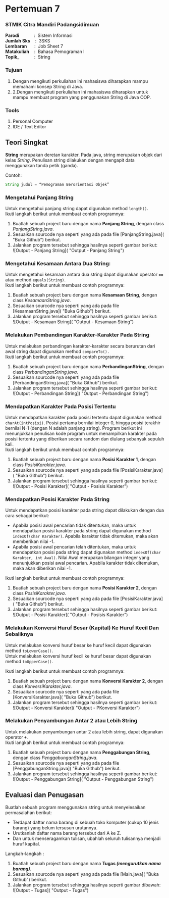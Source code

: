 # Pertemuan 7

### STMIK Citra Mandiri Padangsidimuan

**Parodi**&nbsp;&nbsp;&nbsp;&nbsp;&nbsp;&nbsp;&nbsp;&nbsp;&nbsp;&nbsp;&nbsp;&nbsp;:&nbsp;&nbsp;Sistem Informasi <br>
**Jumlah Sks**&nbsp;&nbsp;&nbsp;&nbsp;:&nbsp;&nbsp;3SKS <br>
**Lembaran**&nbsp;&nbsp;&nbsp;&nbsp;&nbsp;&nbsp;:&nbsp;&nbsp;Job Sheet 7 <br>
**Matakuliah**&nbsp;&nbsp;&nbsp;&nbsp;:&nbsp;&nbsp;Bahasa Pemograman I <br>
**Topik_**&nbsp;&nbsp;&nbsp;&nbsp;&nbsp;&nbsp;&nbsp;&nbsp;&nbsp;&nbsp;&nbsp;&nbsp;:&nbsp;&nbsp;String

### Tujuan

1. Dengan mengikuti perkuliahan ini mahasiswa diharapkan mampu memahami konsep String di Java.
2. 2.Dengan mengikuti perkuliahan ini mahasiswa diharapkan untuk mampu membuat program yang penggunakan String di Java OOP.

### Tools

1. Personal Computer
2. IDE / Text Editor

## Teori Singkat

**String** merupakan deretan karakter. Pada java, string merupakan objek dari kelas _String_. Penulisan string dilakukan dengan mengapit data menggunakan tanda petik (ganda).

Contoh:
```java 
String judul = “Pemograman Berorientasi Objek”
```

### Mengetahui Panjang String

Untuk mengetahui panjang string dapat digunakan method `length()`. <br>
Ikuti langkah berikut untuk membuat contoh programnya:
1. Buatlah sebuah project baru dengan nama **Panjang String**, dengan class *PanjangString.java*.
2. Sesuaikan sourcode nya seperti yang ada pada file [PanjangString.java]( "Buka Github") berikut.
3. Jalankan program tersebut sehingga hasilnya seperti gambar berikut: <br>
![Output - Panjang String]( "Output - Panjang String")

### Mengetahui Kesamaan Antara Dua String:

Untuk mengetahui kesamaan antara dua string dapat digunakan operator **`==`** atau method `equals(String)`. <br>
Ikuti langkah berikut untuk membuat contoh programnya:
1. Buatlah sebuah project baru dengan nama **Kesamaan String**, dengan class *KesamaanString.java*.
2. Sesuaikan sourcode nya seperti yang ada pada file [KesamaanString.java]( "Buka Github") berikut.
3. Jalankan program tersebut sehingga hasilnya seperti gambar berikut: <br>
![Output - Kesamaan String]( "Output - Kesamaan String")

### Melakukan Pembandingan Karakter-Karakter Pada String

Untuk melakukan perbandingan karakter-karakter secara berurutan dari awal string dapat digunakan method `compareTo().` <br>
Ikuti langkah berikut untuk membuat contoh programnya:
1. Buatlah sebuah project baru dengan nama **PerbandinganString**, dengan class *PerbandinganString.java*.
2. Sesuaikan sourcode nya seperti yang ada pada file [PerbandinganString.java]( "Buka Github") berikut.
3. Jalankan program tersebut sehingga hasilnya seperti gambar berikut: <br>
![Output - Perbandingan String]( "Output - Perbandingan String")

### Mendapatkan Karakter Pada Posisi Tertentu

Untuk mendapatkan karakter pada posisi tertentu dapat digunakan method `charAt(intPosisi)`. Posisi pertama bernilai integer 0, hingga posisi terakhir bernilai N-1 (dengan N adalah panjang string).
Program berikut ini menunjukkan penulisan kode program untuk menampilkan karakter pada posisi tertentu yang diberikan secara random dan diulang sebanyak sepuluh kali. <br>
Ikuti langkah berikut untuk membuat contoh programnya:
1. Buatlah sebuah project baru dengan nama **Posisi Karakter 1**, dengan class *PosisiKarakter.java*.
2. Sesuaikan sourcode nya seperti yang ada pada file [PosisiKarakter.java]( "Buka Github") berikut.
3. Jalankan program tersebut sehingga hasilnya seperti gambar berikut: <br>
![Output - Posisi Karakter]( "Output - Posisis Karakter")

### Mendapatkan Posisi Karakter Pada String

Untuk mendapatkan posisi karakter pada string dapat dilakukan dengan dua cara sebagai berikut:
+ Apabila posisi awal pencarian tidak ditentukan, maka untuk mendapatkan posisi karakter pada string dapat digunakan method `indexOf(char Karakter)`. Apabila karakter tidak ditemukan, maka akan memberikan nilai -1.
+ Apabila posisi awal pencarian telah ditentukan, maka untuk mendapatkan posisi pada string dapat digunakan method `indexOf(char Karakter, int Awal)`. Nilai Awal merupakan bilangan integer yang menunjukkan posisi awal pencarian. Apabila karakter tidak ditemukan, maka akan diberikan nilai -1.

Ikuti langkah berikut untuk membuat contoh programnya:
1. Buatlah sebuah project baru dengan nama **Posisi Karakter 2**, dengan class *PosisiKarakter.java*.
2. Sesuaikan sourcode nya seperti yang ada pada file [PosisiKarakter.java]( "Buka Github") berikut.
3. Jalankan program tersebut sehingga hasilnya seperti gambar berikut: <br>
![Output - Posisi Karakter]( "Output - Posisis Karakter")

### Melakukan Konversi Huruf Besar (Kapital) Ke Huruf Kecil Dan Sebaliknya

Untuk melakukan konversi huruf besar ke huruf kecil dapat digunakan method `toLowerCase()`. <br>
Untuk melakukan konversi huruf kecil ke huruf besar dapat digunakan method `toUpperCase()`.

Ikuti langkah berikut untuk membuat contoh programnya:
1. Buatlah sebuah project baru dengan nama **Konversi Karakter 2**, dengan class *KonversiKarakter.java*.
2. Sesuaikan sourcode nya seperti yang ada pada file [KonversiKarakter.java]( "Buka Github") berikut.
3. Jalankan program tersebut sehingga hasilnya seperti gambar berikut: <br>
![Output - Konversi Karakter]( "Output - PKonversi Karakter")

### Melakukan Penyambungan Antar 2 atau Lebih String

Untuk melakukan penyambungan antar 2 atau lebih string, dapat digunakan operator **`+`**.  
Ikuti langkah berikut untuk membuat contoh programnya:
1. Buatlah sebuah project baru dengan nama **Penggabungan String**, dengan class *PenggabunganString.java*.
2. Sesuaikan sourcode nya seperti yang ada pada file [PenggabunganString.java]( "Buka Github") berikut.
3. Jalankan program tersebut sehingga hasilnya seperti gambar berikut: <br>
![Output - Penggabungan String]( "Output - Penggabungan String")

## Evaluasi dan Penugasan 

Buatlah sebuah program menggunakan string untuk menyelesaikan permasalahan berikut:
+ Terdapat daftar nama barang di sebuah toko komputer (cukup 10 jenis barang) yang belum tersusun urutannya.
+ Urutkanlah daftar nama barang tersebut dari A ke Z.
+ Dan untuk menseragamkan tulisan, ubahlah seluruh tulisannya menjadi huruf kapital.
  
Langkah-langkah :<br>
1. Buatlah sebuah project baru dengan nama **Tugas _(mengurutkan nama barang)_**.
2. Sesuaikan sourcode nya seperti yang ada pada file [Main.java]( "Buka Github") berikut.
3. Jalankan program tersebut sehingga hasilnya seperti gambar dibawah: <br>
![Output - Tugas]( "Output - Tugas")